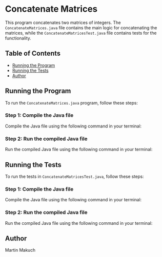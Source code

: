 # Concatenate Matrices

This program concatenates two matrices of integers. The `ConcatenateMatrices.java` file contains the main logic for concatenating the matrices, while the `ConcatenateMatricesTest.java` file contains tests for the functionality.

## Table of Contents

- [Running the Program](#running-the-program)
- [Running the Tests](#running-the-tests)
- [Author](#author)

## Running the Program

To run the `ConcatenateMatrices.java` program, follow these steps:

### Step 1: Compile the Java file

Compile the Java file using the following command in your terminal:

### Step 2: Run the compiled Java file

Run the compiled Java file using the following command in your terminal:

## Running the Tests

To run the tests in `ConcatenateMatricesTest.java`, follow these steps:

### Step 1: Compile the Java file

Compile the Java file using the following command in your terminal:

### Step 2: Run the compiled Java file

Run the compiled Java file using the following command in your terminal:

## Author

Martin Makuch
